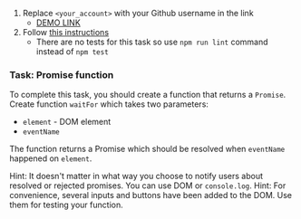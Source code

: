 1. Replace `<your_account>` with your Github username in the link
    - [DEMO LINK](https://AndrewKreshchenko.github.io/js_promise_function_DOM/)
2. Follow [this instructions](https://mate-academy.github.io/layout_task-guideline/)
    - There are no tests for this task so use `npm run lint` command instead of `npm test`

### Task: Promise function

To complete this task, you should create a function that returns a `Promise`.
Create function `waitFor` which takes two parameters:
- `element` - DOM element
- `eventName`

The function returns a Promise which should be resolved when `eventName` happened on `element`.

Hint: It doesn't matter in what way you choose to notify users about resolved or rejected promises. You can use DOM or `console.log`.
Hint: For convenience, several inputs and buttons have been added to the DOM. Use them for testing your function.
